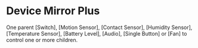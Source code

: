 # Device Mirror Plus

One parent [Switch], [Motion Sensor], [Contact Sensor], [Humidity Sensor], [Temperature Sensor], [Battery Level], [Audio], [Single Button] or [Fan] to control one or more children.